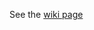 See the [wiki page](https://github.com/edwin-de-jong/mnist-digits-as-stroke-sequences/wiki/MNIST-digits-as-stroke-sequences)


